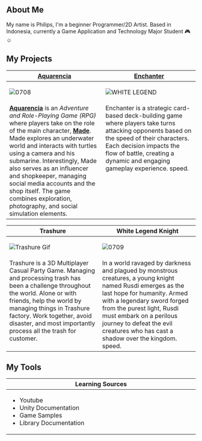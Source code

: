 About Me
---
My name is Philips, I'm a beginner Programmer/2D Artist.
Based in Indonesia, currently a Game Application and Technology Major Student 🎮☺
 
<h2>My Projects</h2>

<!-- ============================================= -->
<table>
  <thead>
    <tr>
      <th width="500px" align="center"><a href="https://github.com/Gramonesk/Aquarencia">Aquarencia</th>
      <th width="500px" align="center"><a href="https://github.com/Gramonesk/Enchanter">Enchanter</th>
    </tr>
  </thead>
  <tbody>
  <td>

![0708](https://github.com/Gramonesk/Gramonesk/assets/154248035/f78a3136-e036-449a-a8e1-bfe028b4f884)

  </td>
  <td>
   
![WHITE LEGEND](https://github.com/user-attachments/assets/68186c8d-6c48-49e6-89bf-c718463144a7)

  </td>
  </tr>
  <tr width="500px">
<td valign="text-top">
    <u><b>Aquarencia</b></u> is an <i>Adventure and Role-Playing Game (RPG)</i> where players take on the role of the main character, <u><b>Made</b></u>. Made explores an underwater world and interacts with turtles using a camera and his submarine. Interestingly, Made also serves as an influencer and shopkeeper, managing social media accounts and the shop itself. The game combines exploration, photography, and social simulation elements.
</td>

  <td valign="text-top">
  Enchanter is a strategic card-based deck-building game where players take turns attacking opponents based on the speed of their characters. Each decision impacts the flow of battle, creating a dynamic and engaging gameplay experience.
speed.
  </td>
  </tr>
  </tbody>
</table>
<!-- ============================================= -->
<table>
  <thead>
    <tr>
      <th>Trashure</th>
      <th>White Legend Knight</th>
    </tr>
  </thead>
  <tbody>
  <td>
   
![Trashure Gif](https://github.com/user-attachments/assets/4bc3d33b-1771-45e8-a657-6d34836c7240)

  </td>
  <td>

![0709](https://github.com/Gramonesk/Gramonesk/assets/154248035/2886ba8a-8414-4a2f-9f74-7e49c566307e)

  </td>
  </tr>
  <tr width="500px">
<td valign="text-top">
    Trashure is a 3D Multiplayer Casual Party Game. Managing and processing trash has been a challenge throughout the world. Alone or with friends, help the world by managing things in Trashure factory. Work together, avoid disaster, and most importantly process all the trash for customer.
</td>

  <td valign="text-top">
In a world ravaged by darkness and plagued by monstrous creatures, a young knight named Rusdi emerges as the last hope for humanity. Armed with a legendary sword forged from the purest light, Rusdi must embark on a perilous journey to defeat the evil creatures who has cast a shadow over the kingdom.
speed.
  </td>
  </tr>
  </tbody>
</table>
<!-- ============================================= -->
<h2>My Tools</h2>
<table>
  <thead>
    <tr>
      <th width="500px" align="center">Learning Sources</th>
    </tr>
  </thead>
  <tbody>
  <tr width="500px" align="left">
  <td>

  
- Youtube
- Unity Documentation
- Game Samples
- Library Documentation

</td>
</tr>
</tbody>

</table>
<!-- ============================================= -->

